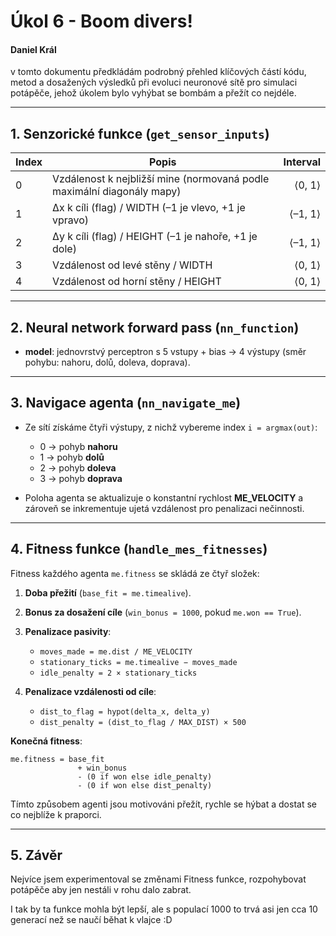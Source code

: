 # Úkol 6 - Boom divers!

#### Daniel Král

v tomto dokumentu předkládám podrobný přehled klíčových částí kódu, metod a dosažených výsledků při evoluci neuronové sítě pro simulaci potápěče, jehož úkolem bylo vyhýbat se bombám a přežít co nejdéle.

---

## 1. Senzorické funkce (`get_sensor_inputs`)

| Index | Popis                                                                  | Interval |
| ----- | ---------------------------------------------------------------------- | -------: |
| 0     | Vzdálenost k nejbližší mine (normovaná podle maximální diagonály mapy) |   ⟨0, 1⟩ |
| 1     | Δx k cíli (flag) / WIDTH (–1 je vlevo, +1 je vpravo)                   |  ⟨–1, 1⟩ |
| 2     | Δy k cíli (flag) / HEIGHT (–1 je nahoře, +1 je dole)                   |  ⟨–1, 1⟩ |
| 3     | Vzdálenost od levé stěny / WIDTH                                       |   ⟨0, 1⟩ |
| 4     | Vzdálenost od horní stěny / HEIGHT                                     |   ⟨0, 1⟩ |

---

## 2. Neural network forward pass (`nn_function`)

- **model**: jednovrstvý perceptron s 5 vstupy + bias → 4 výstupy (směr pohybu: nahoru, dolů, doleva, doprava).

---

## 3. Navigace agenta (`nn_navigate_me`)

- Ze sítí získáme čtyři výstupy, z nichž vybereme index `i = argmax(out)`:

  - 0 → pohyb **nahoru**
  - 1 → pohyb **dolů**
  - 2 → pohyb **doleva**
  - 3 → pohyb **doprava**

- Poloha agenta se aktualizuje o konstantní rychlost **ME_VELOCITY** a zároveň se inkrementuje ujetá vzdálenost pro penalizaci nečinnosti.

---

## 4. Fitness funkce (`handle_mes_fitnesses`)

Fitness každého agenta `me.fitness` se skládá ze čtyř složek:

1. **Doba přežití** (`base_fit = me.timealive`).
2. **Bonus za dosažení cíle** (`win_bonus = 1000`, pokud `me.won == True`).
3. **Penalizace pasivity**:

   - `moves_made = me.dist / ME_VELOCITY`
   - `stationary_ticks = me.timealive − moves_made`
   - `idle_penalty = 2 × stationary_ticks`

4. **Penalizace vzdálenosti od cíle**:

   - `dist_to_flag = hypot(delta_x, delta_y)`
   - `dist_penalty = (dist_to_flag / MAX_DIST) × 500`

**Konečná fitness**:

```
me.fitness = base_fit
               + win_bonus
               - (0 if won else idle_penalty)
               - (0 if won else dist_penalty)
```

Tímto způsobem agenti jsou motivováni přežít, rychle se hýbat a dostat se co nejblíže k praporci.

---

## 5. Závěr

Nejvíce jsem experimentoval se změnami Fitness funkce, rozpohybovat potápěče aby jen nestáli v rohu dalo zabrat.

I tak by ta funkce mohla být lepší, ale s populací 1000 to trvá asi jen cca 10 generací než se naučí běhat k vlajce :D
